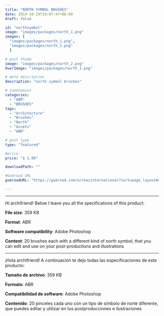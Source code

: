```yaml
---
title: "NORTH SYMBOL BRUSHES"
date: 2019-10-29T10:07:47+06:00
draft: false

id: "northsymbol"
image: "images/packages/north_1.png"
images: [
  "images/packages/north_1.png",
  "images/packages/north_2.png"
  ]

# post thumb
image: "images/packages/north_2.png"
OverImage: "images/packages/north_1.png"

# meta description
description: "north symbol brushes"

# taxonomies
categories:
  - "ABR"
  - "BRUSHES"
tags:
  - "Architecture"
  - "Brushes"
  - "North"
  - "Assets"
  - "ABR"

# post type
type: "featured"

#price
price: "$ 1.99"

downloadPath: ""

#Gumroad URL
gumroadURL: "https://gumroad.com/archezinternational?sort=page_layout#rmGyc"

---
```


___

Hi archifriend! Below I leave you all the specifications of this product:

**File size**: 359 KB

**Format**: ABR

**Software compatibility**: Adobe Photoshop

**Content**: 20 brushes each with a different kind of north symbol, that you can edit and use on your post-productions and illustrations

_____

¡Hola archifriend! A continuación te dejo todas las especificaciones de este producto:

**Tamaño de archivo**: 359 KB

**Formato**: ABR

**Compatibilidad de software**: Adobe Photoshop

**Contenido**: 20 pinceles cada uno con un tipo de símbolo de norte diferente, que puedes editar y utilizar en tus postproducciones e ilustraciones